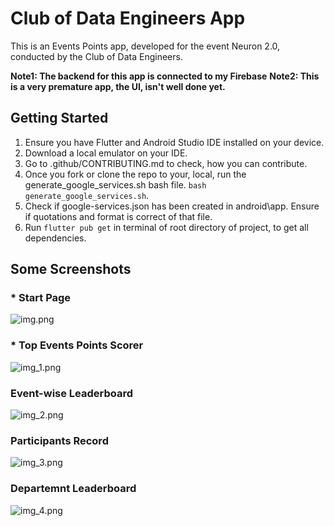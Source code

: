 # Club of Data Engineers App

This is an Events Points app, developed for the event Neuron 2.0, conducted by the Club of Data Engineers.

**Note1: The backend for this app is connected to my Firebase**
**Note2: This is a very premature app, the UI, isn't well done yet.**

## Getting Started

1. Ensure you have Flutter and Android Studio IDE installed on your device.
2. Download a local emulator on your IDE.
3. Go to .github/CONTRIBUTING.md to check, how you can contribute.
4. Once you fork or clone the repo to your, local, run the generate_google_services.sh bash file. `bash generate_google_services.sh`.
5. Check if google-services.json has been created in android\app. Ensure if quotations and format is correct of that file.
6. Run `flutter pub get` in terminal of root directory of project, to get all dependencies.


## Some Screenshots

### * Start Page

![img.png](img.png)

### * Top Events Points Scorer

![img_1.png](img_1.png)

### Event-wise Leaderboard

![img_2.png](img_2.png)

### Participants Record

![img_3.png](img_3.png)

### Departemnt Leaderboard

![img_4.png](img_4.png)


